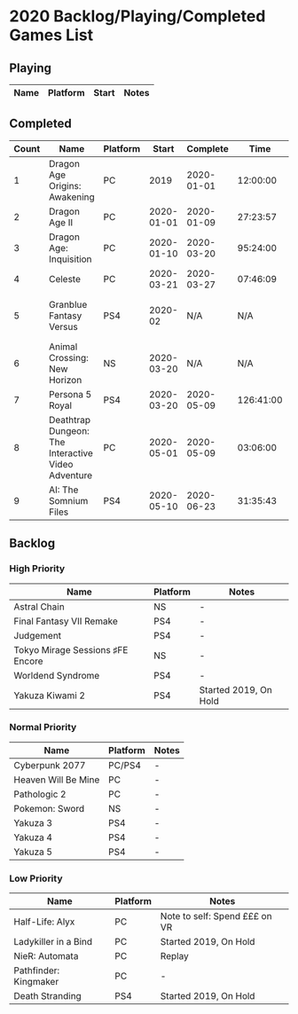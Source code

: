 # 2020 Backlog/Playing/Completed Games List

## Playing
| Name  | Platform | Start | Notes |
| - | - | - | - |


## Completed
| Count | Name  | Platform | Start | Complete | Time | Rating | Notes |
| - | - | - | - | - | - | - | - |
| 1 | Dragon Age Origins: Awakening | PC | 2019 | 2020-01-01 | 12:00:00 | + | Replay |
| 2 | Dragon Age II | PC | 2020-01-01 | 2020-01-09 | 27:23:57 | + | - |
| 3 | Dragon Age: Inquisition | PC | 2020-01-10 | 2020-03-20 | 95:24:00 | + | - | 
| 4 | Celeste | PC |  2020-03-21 | 2020-03-27 | 07:46:09 | + | - |
| 5 | Granblue Fantasy Versus | PS4 | 2020-02 | N/A | N/A | + | Fighting Game, so can't really "complete" |
| 6 | Animal Crossing: New Horizon | NS | 2020-03-20 | N/A | N/A | + | Sim, can't really "complete" |
| 7 | Persona 5 Royal | PS4 | 2020-03-20 | 2020-05-09 | 126:41:00 | + | - |
| 8 | Deathtrap Dungeon: The Interactive Video Adventure | PC | 2020-05-01 | 2020-05-09 | 03:06:00 | + | Single Route Clear |
| 9 | AI: The Somnium Files | PS4 | 2020-05-10 | 2020-06-23 | 31:35:43 | + | - |

## Backlog
### High Priority
| Name  | Platform | Notes |
| - | - | - |
| Astral Chain | NS | - |
| Final Fantasy VII Remake | PS4 | - |
| Judgement | PS4 | - |
| Tokyo Mirage Sessions ♯FE Encore | NS | - |
| Worldend Syndrome | PS4 | - |
| Yakuza Kiwami 2 | PS4 | Started 2019, On Hold |

### Normal Priority
| Name  | Platform | Notes |
| - | - | - |
| Cyberpunk 2077 | PC/PS4 | - |
| Heaven Will Be Mine | PC | - |
| Pathologic 2 | PC | - |
| Pokemon: Sword | NS | - |
| Yakuza 3 | PS4 | - |
| Yakuza 4 | PS4 | - |
| Yakuza 5 | PS4 | - |

### Low Priority
| Name  | Platform | Notes |
| - | - | - |
| Half-Life: Alyx | PC | Note to self: Spend £££ on VR |
| Ladykiller in a Bind | PC  | Started 2019, On Hold |
| NieR: Automata | PC | Replay |
| Pathfinder: Kingmaker | PC | - |
| Death Stranding | PS4 | Started 2019, On Hold |

